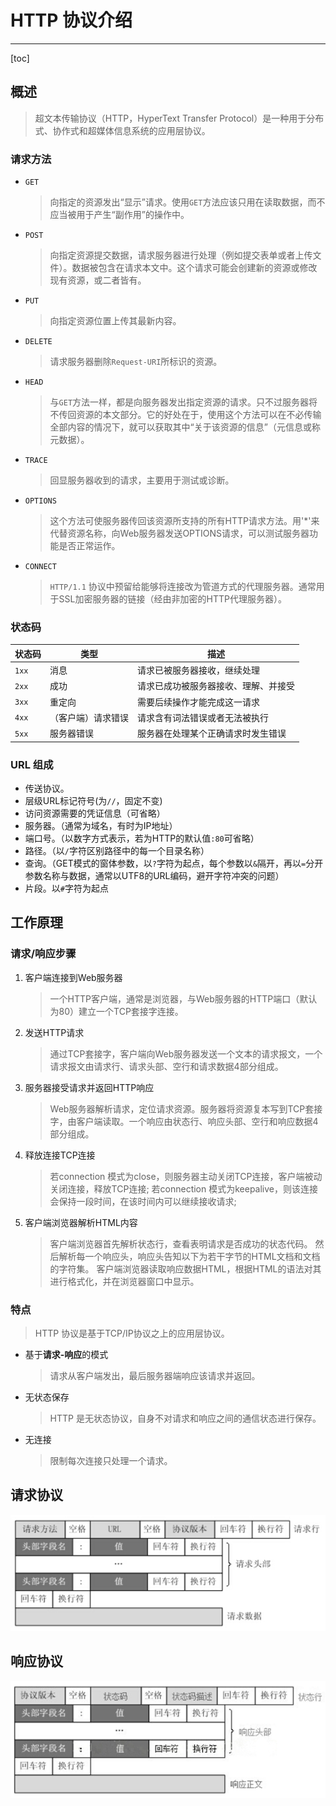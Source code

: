# HTTP 协议介绍

---

[toc]

## 概述

> 超文本传输协议（HTTP，HyperText Transfer Protocol）是一种用于分布式、协作式和超媒体信息系统的应用层协议。

### 请求方法

- `GET`
    > 向指定的资源发出“显示”请求。使用`GET`方法应该只用在读取数据，而不应当被用于产生“副作用”的操作中。

- `POST`
    > 向指定资源提交数据，请求服务器进行处理（例如提交表单或者上传文件）。数据被包含在请求本文中。这个请求可能会创建新的资源或修改现有资源，或二者皆有。

- `PUT`
    > 向指定资源位置上传其最新内容。

- `DELETE`
    > 请求服务器删除`Request-URI`所标识的资源。

- `HEAD`
    > 与`GET`方法一样，都是向服务器发出指定资源的请求。只不过服务器将不传回资源的本文部分。它的好处在于，使用这个方法可以在不必传输全部内容的情况下，就可以获取其中“关于该资源的信息”（元信息或称元数据）。

- `TRACE`
    > 回显服务器收到的请求，主要用于测试或诊断。

- `OPTIONS`
    > 这个方法可使服务器传回该资源所支持的所有HTTP请求方法。用'*'来代替资源名称，向Web服务器发送OPTIONS请求，可以测试服务器功能是否正常运作。

- `CONNECT`
    > `HTTP/1.1` 协议中预留给能够将连接改为管道方式的代理服务器。通常用于SSL加密服务器的链接（经由非加密的HTTP代理服务器）。

### 状态码

|状态码|类型|描述|
|---|---|---|
|`1xx`|消息|请求已被服务器接收，继续处理|
|`2xx`|成功|请求已成功被服务器接收、理解、并接受|
|`3xx`|重定向|需要后续操作才能完成这一请求|
|`4xx`|（客户端）请求错误|请求含有词法错误或者无法被执行|
|`5xx`|服务器错误|服务器在处理某个正确请求时发生错误|

### URL 组成

- 传送协议。
- 层级URL标记符号(为`//`，固定不变)
- 访问资源需要的凭证信息（可省略）
- 服务器。（通常为域名，有时为IP地址）
- 端口号。（以数字方式表示，若为HTTP的默认值`:80`可省略）
- 路径。（以`/`字符区别路径中的每一个目录名称）
- 查询。（GET模式的窗体参数，以`?`字符为起点，每个参数以`&`隔开，再以`=`分开参数名称与数据，通常以UTF8的URL编码，避开字符冲突的问题）
- 片段。以`#`字符为起点

## 工作原理

### 请求/响应步骤

1. 客户端连接到Web服务器
    > 一个HTTP客户端，通常是浏览器，与Web服务器的HTTP端口（默认为80）建立一个TCP套接字连接。
1. 发送HTTP请求
    > 通过TCP套接字，客户端向Web服务器发送一个文本的请求报文，一个请求报文由请求行、请求头部、空行和请求数据4部分组成。
1. 服务器接受请求并返回HTTP响应
    > Web服务器解析请求，定位请求资源。服务器将资源复本写到TCP套接字，由客户端读取。一个响应由状态行、响应头部、空行和响应数据4部分组成。
1. 释放连接TCP连接
    > 若connection 模式为close，则服务器主动关闭TCP连接，客户端被动关闭连接，释放TCP连接;
    > 若connection 模式为keepalive，则该连接会保持一段时间，在该时间内可以继续接收请求;
1. 客户端浏览器解析HTML内容
    > 客户端浏览器首先解析状态行，查看表明请求是否成功的状态代码。
    > 然后解析每一个响应头，响应头告知以下为若干字节的HTML文档和文档的字符集。
    > 客户端浏览器读取响应数据HTML，根据HTML的语法对其进行格式化，并在浏览器窗口中显示。

### 特点

> HTTP 协议是基于TCP/IP协议之上的应用层协议。

- 基于**请求-响应**的模式
    > 请求从客户端发出，最后服务器端响应该请求并返回。
- 无状态保存
    > HTTP 是无状态协议，自身不对请求和响应之间的通信状态进行保存。
- 无连接
    > 限制每次连接只处理一个请求。

## 请求协议

![请求协议](../../md/http/请求协议.png)

## 响应协议

![响应协议](../../md/http/响应协议.png)
